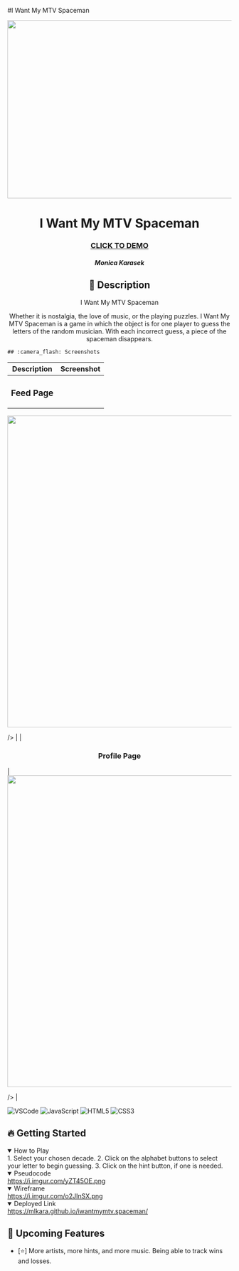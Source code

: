 #I Want My MTV Spaceman

<div id="header" align="center">

  <img src="https://i.imgur.com/xlwaFw7.png" width="800" height="400">

</div>


<div id="description" align="center">

  # I Want My MTV Spaceman

  ### [CLICK TO DEMO](https://mlkara.github.io/iwantmymtv.spaceman/)

  ##### Monica Karasek


  ## :pencil: Description

  I Want My MTV Spaceman

  Whether it is nostalgia, the love of music, or the playing puzzles. I Want My MTV Spaceman is a game in which the object is for one player to guess the letters of the random musician. With each incorrect guess, a piece of the spaceman disappears. 

  </div>

    ## :camera_flash: Screenshots 

  |   Description | Screenshot | 
  |:-------------:| -----------|
  | <h3>Feed Page</h3> | 
  <img src="https://i.imgur.com/vkEGHSl.jpg" width="700">
    
  /> |
  | <h3 align="center">Profile Page</h3> | 
  <img src="https://i.imgur.com/0BEQ8e1.jpg" width="700">
    
  /> |

![VSCode](https://img.shields.io/badge/-VS_Code-05122A?style=flat&logo=visualstudio)
![JavaScript](https://img.shields.io/badge/-JavaScript-05122A?style=flat&logo=javascript)
![HTML5](https://img.shields.io/badge/-HTML5-05122A?style=flat&logo=html5)
![CSS3](https://img.shields.io/badge/-CSS-05122A?style=flat&logo=css3)

## :fire: Getting Started

<details open>
  <summary> How to Play</summary>
    1. Select your chosen decade. 
    2. Click on the alphabet buttons to select your letter to begin guessing. 
    3. Click on the hint button, if one is needed. 
</details>


<details open>
  <summary> Pseudocode </summary>
  <a href="https://i.imgur.com/yZT45OE.png"
    > https://i.imgur.com/yZT45OE.png </a
  >
</details>

<details open>
  <summary> Wireframe </summary>
  <a href="https://i.imgur.com/o2JInSX.png"
    > https://i.imgur.com/o2JInSX.png </a
  >
</details>

<details open>
  <summary> Deployed Link </summary>
  <a href="https://mlkara.github.io/iwantmymtv.spaceman/"
    > https://mlkara.github.io/iwantmymtv.spaceman/ 
    </a>
</details>

## :satellite: Upcoming Features

- [:star:] More artists, more hints, and more music. Being able to track wins and losses. 


